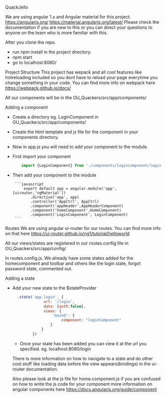 QuackJello

We are using angular 1.x and Angular material for this project.
  https://angularjs.org/
  https://material.angularjs.org/latest/
Please check the documentation if you are new to this or you can direct your questions to anyone on the team who is more familiar with this. 
 
After you clone the repo.
* run npm install in the project directory. 
* npm start 
* go to localhost:8080/ 


Project Structure
This project has wepack and all cool features like hotreloading included so you dont have to reload your page everytime you change something in your code. You can find more info on webpack here https://webpack.github.io/docs/

All our components will be in the OU_Quackers/src/app/components/

Adding a component

* Create a directory eg. LoginComponent in OU_Quackers/src/app/components/
* Create the html template and js file for the component in your components directory. 
* Now in app.js you will need to add your component to the module.
* First import your component
     
    ```javascript
        import {LoginComponent} from './components/logincomponent/login.component.js';
     ```
 * Then add your component to the module
     
        ```javascript
            export default app = angular.module('app', [uirouter,'ngMaterial'])
               .directive('app', app)
               .controller('AppCtrl', AppCtrl)
               .component('appHeader',AppHeaderComponent)
               .component('homeComponent',HomeComponent)
               .component('LoginComponent', LoginComponent)
        ```
Routes
We are using angular ui-router for our routes. You can find more info on that here https://ui-router.github.io/ng1/tutorial/helloworld
 
 All our views/states are registered in our routes.config file in OU_Quackers/src/app/config/
 
 In routes.config.js. We already have some states added for the homecomponent and toolbar and others  like the login state, forgot password state, commented out. 
 
 Adding a state
* Add your new state to the $stateProvider 
   ```javascript
     .state('app.login', {
                 url: '/login',
                 data: {auth:false},
                 views: {
                     'main@': {
                         component: "loginComponent"
                    }
                }
            })
     ```
    * Once your state has been added you can view it at the url you specified. eg. localhost:8080/login
  
  There is more information on how to navigate to a state and do other cool stuff like loading data before the view       appears(bindings) in the ui-router documentation. 
  
  Also please look at the js file for home.component.js if you are confused on how to write the js code for your component 
  more information on angular components here https://docs.angularjs.org/guide/component

